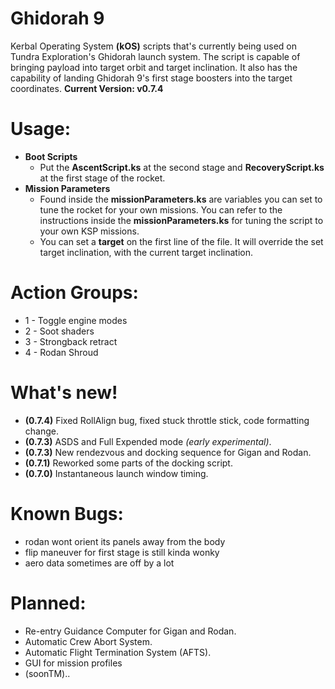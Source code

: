  # Ghidorah 9
 Kerbal Operating System **(kOS)** scripts that's currently being used on 
 Tundra Exploration's Ghidorah launch system. The script is capable of bringing payload
 into target orbit and target inclination. It also has the capability of
 landing Ghidorah 9's first stage boosters into the target coordinates.
  **Current Version: v0.7.4**

 # Usage:
 - **Boot Scripts**
	- Put the **AscentScript.ks** at the second stage and **RecoveryScript.ks** at the
	first stage of the rocket.
 - **Mission Parameters**
	- Found inside the **missionParameters.ks** are variables you can set to tune
	the rocket for your own missions. You can refer to the instructions inside the **missionParameters.ks** for tuning the script to your own KSP missions.
    - You can set a **target** on the first line of the file. It will override the set target inclination, with the current target inclination.
	
 # Action Groups:
- 1 - Toggle engine modes
- 2 - Soot shaders
- 3 - Strongback retract
- 4 - Rodan Shroud
	
 # What's new!

 - **(0.7.4)** Fixed RollAlign bug, fixed stuck throttle stick, code formatting change.
 - **(0.7.3)** ASDS and Full Expended mode *(early experimental)*.
 - **(0.7.3)** New rendezvous and docking sequence for Gigan and Rodan.
 - **(0.7.1)** Reworked some parts of the docking script.
 - **(0.7.0)** Instantaneous launch window timing.
	
 # Known Bugs:
 - rodan wont orient its panels away from the body
 - flip maneuver for first stage is still kinda wonky
 - aero data sometimes are off by a lot
	
 # Planned:
 - Re-entry Guidance Computer for Gigan and Rodan.
 - Automatic Crew Abort System.
 - Automatic Flight Termination System (AFTS).
 - GUI for mission profiles	
 - (soonTM)..
